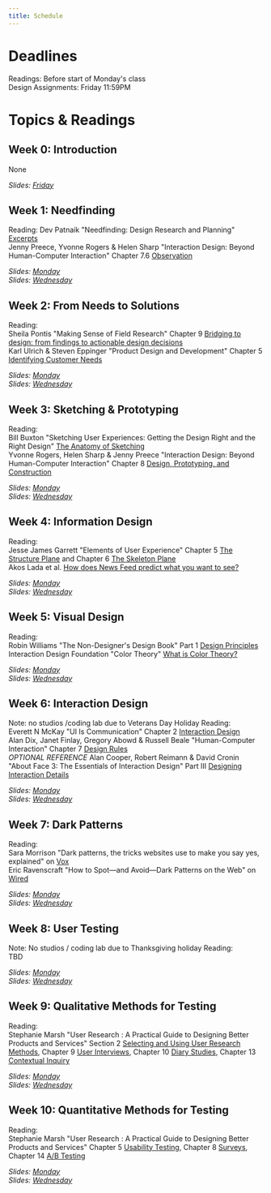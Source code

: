 ```yaml
---
title: Schedule
---
```


# Deadlines

Readings: Before start of Monday's class   
Design Assignments: Friday 11:59PM    

# Topics & Readings

## Week 0: Introduction
None  

_Slides: [Friday](https://drive.google.com/file/d/10qIpuTrm1q5xN9zSg36YIKMkrD2LDIe5/view?usp=sharing)_

## Week 1: Needfinding   
Reading: Dev Patnaik "Needfinding: Design Research and Planning" [Excerpts](https://drive.google.com/file/d/1266xxFwQm195506qiSz9fmVxvs_disGu/view?usp=sharing)    
Jenny Preece, Yvonne Rogers & Helen Sharp "Interaction Design: Beyond Human-Computer Interaction" Chapter 7.6 [Observation](https://drive.google.com/file/d/1Za76spC6gVWE8BsSwwfF95OFZ_eizxjU/view?usp=sharing)

<!-- Dev Patnaik & Robert Becker "Needfinding: The Why and How of Uncovering People’s Needs" from [Design Management Journal](https://ucsdcloud-my.sharepoint.com/:b:/g/personal/kvaccaro_ucsd_edu/EXFj0Nu-FRNLqdvcQt_vdv4BJXxEyUsykhJ0Hy7msLlDGA?e=aG4hvf) -->    

_Slides: [Monday](https://drive.google.com/file/d/1FhCt11QAqMrw7crRlNAWOnQ_l9ne3Hb_/view?usp=drive_link)_   
_Slides: [Wednesday](https://drive.google.com/file/d/1Ddn56f8KuJM4ODHu_lTfBZAp2TAe1Jee/view?usp=drive_link)_   

## Week 2: From Needs to Solutions
Reading:  
Sheila Pontis "Making Sense of Field Research" Chapter 9 [Bridging to design: from findings to actionable design decisions](https://ucsdcloud-my.sharepoint.com/:b:/g/personal/kvaccaro_ucsd_edu/EfpHoSXTXHBJoK3BZBn3CykBocPpr5AWWwFuKP_g6ijp1Q?e=gzPSc1)  
Karl Ulrich & Steven Eppinger "Product Design and Development" Chapter 5 [Identifying Customer Needs](https://ucsdcloud-my.sharepoint.com/:b:/g/personal/kvaccaro_ucsd_edu/EST6CpqPSIpCmMV0dhsJWysBsCYzyvgHuQgjJvncsvbiEA?e=maiw5O)  

_Slides: [Monday](https://drive.google.com/file/d/1WK7jOM88zrft-n30F_WC1vCjNYbc5JlE/view?usp=drive_link)_  
_Slides: [Wednesday](https://drive.google.com/drive/folders/1bJ_Xm4nxDt12eZDTJ2pu-4ljd6YspxvV?usp=drive_link)_  

## Week 3: Sketching & Prototyping
Reading:  
Bill Buxton "Sketching User Experiences: Getting the Design Right and the Right Design" [The Anatomy of Sketching](https://ucsdcloud-my.sharepoint.com/:b:/g/personal/kvaccaro_ucsd_edu/ETY5_S6SvzpCs-A9JkWr-d8B7cuu7-5X0SEpi0Jc3uVPUw)   
Yvonne Rogers, Helen Sharp & Jenny Preece "Interaction Design: Beyond Human-Computer Interaction" Chapter 8 [Design, Prototyping, and Construction](https://ucsdcloud-my.sharepoint.com/:b:/g/personal/kvaccaro_ucsd_edu/EQf5dU72JGpAtyxjjK99_DoBS34iy50WT24x85CSI3xl1Q?e=v0Vqp7)  

_Slides: [Monday](https://drive.google.com/file/d/16bOCVB39WPLgM9Mc-pT9nBlwa6HepqXR/view?usp=drive_link)_  
_Slides: [Wednesday](https://drive.google.com/file/d/1__6KauHgoVpi6E8Z5VfDoVYuCpvFGxFx/view?usp=drive_link)_  

## Week 4: Information Design
Reading:  
Jesse James Garrett "Elements of User Experience" Chapter 5 [The Structure Plane](https://ucsdcloud-my.sharepoint.com/:b:/g/personal/kvaccaro_ucsd_edu/ETeWGHesBNBBiFvEwSm686UBYdSOHm5rWdRQkl3l-G5m2g?e=8lh0hm) and Chapter 6 [The Skeleton Plane](https://ucsdcloud-my.sharepoint.com/:b:/g/personal/kvaccaro_ucsd_edu/ETkNteRu11pKosFRCfsS7EMBUa7Zxq0FYO9ewkdqeJ7Zog?e=1CbTMY)  
Akos Lada et al. [How does News Feed predict what you want to see?](https://tech.facebook.com/engineering/2021/1/news-feed-ranking/)
<!-- Nicole Fenlon & Kate Kiefer Lee "Nicely Said: Writing for the Web with Style and Purpose" Chapter 4 [Writing Basics](https://ucsdcloud-my.sharepoint.com/:b:/g/personal/kvaccaro_ucsd_edu/Ea12OrMuyQFJqSMSEG4wGzIBGBeTLBJCkN9_Hf64kNoIyA?e=md8cKj)  -->


_Slides: [Monday](https://ucsdcloud-my.sharepoint.com/:b:/g/personal/kvaccaro_ucsd_edu/EUPqclMljVBEgUGxmeDMB3ABEboSyn9ZinGYPHapDnKIbA?e=c6pjJq)_  
_Slides: [Wednesday](https://ucsdcloud-my.sharepoint.com/:b:/g/personal/kvaccaro_ucsd_edu/EcYJPEqZVUJKhaXKD8wFrLYB9mxDT95o_e8luy1xtjIAVg?e=8Wyg9Z)_  

## Week 5: Visual Design
Reading:  
Robin Williams "The Non-Designer's Design Book" Part 1 [Design Principles](https://ucsdcloud-my.sharepoint.com/:b:/g/personal/kvaccaro_ucsd_edu/EYIFhLP0iI1JnDmGuaB_rRwBck536WK0nE5b9ME6SybXHA?e=ETHUao)  
Interaction Design Foundation "Color Theory" [What is Color Theory?](https://www.interaction-design.org/literature/topics/color-theory)

<!--Johannes Itten "The Elements of Color" [Excerpts](https://ucsdcloud-my.sharepoint.com/:b:/g/personal/kvaccaro_ucsd_edu/EXCTTxH87_FCuLEoEX0kVewB9p3-qRcobbx-QXldHnTq7w?e=fOrZvB)-->

_Slides: [Monday](https://drive.google.com/file/d/1hKKAtb9dSi7CgKgRF39ViY7Yef8LsyMR/view?usp=drive_link)_  
_Slides: [Wednesday](https://drive.google.com/file/d/1ZokwzgwQs7cfubql-q8sN0p3upS4VLw4/view?usp=drive_link)_  

## Week 6: Interaction Design
Note: no studios /coding lab due to Veterans Day Holiday
Reading:   
Everett N McKay "UI Is Communication" Chapter 2 [Interaction Design](https://ucsdcloud-my.sharepoint.com/:b:/g/personal/kvaccaro_ucsd_edu/Efgp45WkNKFCnBoQC2PcOPkBClrbxx8bEhwrN-EgeMcD0A?e=lU0iHe)   
Alan Dix, Janet Finlay, Gregory Abowd & Russell Beale "Human-Computer Interaction" Chapter 7 [Design Rules](https://ucsdcloud-my.sharepoint.com/:b:/g/personal/kvaccaro_ucsd_edu/ETu9XXtRtAxIkPG43caDbLABh8-FUlSZ9NgecJ8hVdDaVg?e=s1F8wK)    
_OPTIONAL REFERENCE_ Alan Cooper, Robert Reimann & David Cronin "About Face 3: The Essentials of Interaction Design" Part III [Designing Interaction Details](https://ucsdcloud-my.sharepoint.com/:b:/g/personal/kvaccaro_ucsd_edu/EVm9WQODxFJMhUHcEuOmTE4BbJy6F_KkzCSfySijHlDLbg?e=Om2SiZ)

<!-- Chapter 5.7 [Screen Design And Layout](https://ucsdcloud-my.sharepoint.com/:b:/g/personal/kvaccaro_ucsd_edu/EbeMpqja0kxJmx1jhfixhSgBCVEG25hqyDkgnJ4KbkwIcQ?e=w9wW2O) and -->

_Slides: [Monday](https://ucsdcloud-my.sharepoint.com/:b:/g/personal/kvaccaro_ucsd_edu/EZdZiSUxuRhCt5ZzDzPNDT4BT6Iioh6TxT0sZhMM58wdpw?e=LgMihC)_  
_Slides: [Wednesday](https://ucsdcloud-my.sharepoint.com/:b:/g/personal/kvaccaro_ucsd_edu/EfvPzhpdU7BBvbg1jLFNBxIBvNNQzTfJHGgaZaQ6kQURsA?e=gIghJA)_  

## Week 7: Dark Patterns
Reading:  
Sara Morrison "Dark patterns, the tricks websites use to make you say yes, explained" on [Vox](https://www.vox.com/recode/22351108/dark-patterns-ui-web-design-privacy)  
Eric Ravenscraft "How to Spot—and Avoid—Dark Patterns on the Web" on [Wired](https://www.wired.com/story/how-to-spot-avoid-dark-patterns/)  

_Slides: [Monday](https://ucsdcloud-my.sharepoint.com/:b:/g/personal/kvaccaro_ucsd_edu/Ed3rbfvYVRlDssJalmo4a5MBM6nJbOc4AL6pdCCYid1dyA?e=X1ixWJ)_  
_Slides: [Wednesday](https://ucsdcloud-my.sharepoint.com/:b:/g/personal/kvaccaro_ucsd_edu/EcuKuTJ3ApVAoDgfI78jedEBeOmd8lTtTq72jt1_le2ZJw?e=UAdVUD)_  

## Week 8: User Testing
Note: No studios / coding lab due to Thanksgiving holiday
Reading:  
TBD

_Slides: [Monday]()_  
_Slides: [Wednesday]()_  

## Week 9: Qualitative Methods for Testing
Reading:  
Stephanie Marsh "User Research : A Practical Guide to Designing Better Products and Services" Section 2 [Selecting and Using User Research Methods](https://ucsdcloud-my.sharepoint.com/:b:/g/personal/kvaccaro_ucsd_edu/EZUkPiWsURlMkS2_zJe3C8gBcBPiQHWhMwY4ttFlXME6iQ), Chapter 9 [User Interviews](https://ucsdcloud-my.sharepoint.com/:b:/g/personal/kvaccaro_ucsd_edu/EcS7gaF88Z1Fli_qVUBeZpEBL5l0IwOIrbDo5ruuVDf_Qw), Chapter 10 [Diary Studies](https://ucsdcloud-my.sharepoint.com/:b:/g/personal/kvaccaro_ucsd_edu/EaAtyaxTdi9OvYY_Gu8eiAQBuNiuHW_skwcuTENdBS2t_A), Chapter 13 [Contextual Inquiry](https://ucsdcloud-my.sharepoint.com/:b:/g/personal/kvaccaro_ucsd_edu/EZVy3tNq-xtGs6yZJ8n3BeMBiLwXlCqbfhK4K7QSXC3rpg)

_Slides: [Monday](https://ucsdcloud-my.sharepoint.com/:b:/g/personal/kvaccaro_ucsd_edu/EUKYDuVoLFJHiHwnsSPFimUBni96v9kNj6U7dOuCpWMB5g?e=Cb16Mh)_  
_Slides: [Wednesday](https://ucsdcloud-my.sharepoint.com/:b:/g/personal/kvaccaro_ucsd_edu/EXKTJeAWq2hEmSqsTK0OrggByzKzCkCziayBbe2OqpkHEg?e=DRQ0Ai)_  

## Week 10: Quantitative Methods for Testing
Reading:  
Stephanie Marsh "User Research : A Practical Guide to Designing Better Products and Services" Chapter 5 [Usability Testing](https://ucsdcloud-my.sharepoint.com/:b:/g/personal/kvaccaro_ucsd_edu/EcZBbxgdLW5MkSdb-8j5LpUB7sQyIpdP2DHtF6oqmomfOQ), Chapter 8 [Surveys](https://ucsdcloud-my.sharepoint.com/:b:/g/personal/kvaccaro_ucsd_edu/EVYK7z2Oh7BPtK8uimYTjU0BON8tYeANxokbxdHFnnx2jw), Chapter 14 [A/B Testing](https://ucsdcloud-my.sharepoint.com/:b:/g/personal/kvaccaro_ucsd_edu/Eden7s0VTCZOgTz406l9nZQBsyE_I5hRKFc2XyHAAxr2pg) 

_Slides: [Monday](https://ucsdcloud-my.sharepoint.com/:b:/g/personal/kvaccaro_ucsd_edu/EWg-SSTtVRNBrni7hUnwkOkBNwbGcY0tl48suMuSN3Z3_A?e=Wm8wEf)_  
_Slides: [Wednesday](https://ucsdcloud-my.sharepoint.com/:b:/g/personal/kvaccaro_ucsd_edu/ERUSFzcWrVhMueGc98pwKcUBhZn5c7DyPGJGjuEoXyR8fA?e=vdvnBN)_  
